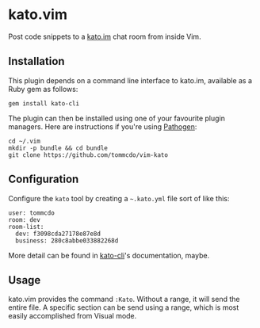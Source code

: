 kato.vim
========

Post code snippets to a [kato.im][kato] chat room from inside Vim.

[kato]: https://kato.im

Installation
------------

This plugin depends on a command line interface to kato.im, available as a Ruby
gem as follows:

	gem install kato-cli

The plugin can then be installed using one of your favourite plugin managers.
Here are instructions if you're using [Pathogen][pathogen]:

	cd ~/.vim
	mkdir -p bundle && cd bundle
	git clone https://github.com/tommcdo/vim-kato

[pathogen]: https://github.com/tpope/vim-pathogen

Configuration
-------------

Configure the `kato` tool by creating a `~.kato.yml` file sort of like this:

	user: tommcdo
	room: dev
	room-list:
	  dev: f3098cda27178e87e8d
	  business: 280c8abbe033882268d

More detail can be found in [kato-cli][kato-cli]'s documentation, maybe.

[kato-cli]: https://github.com/tommcdo/kato-cli

Usage
-----

kato.vim provides the command `:Kato`. Without a range, it will send the entire
file. A specific section can be send using a range, which is most easily
accomplished from Visual mode.
